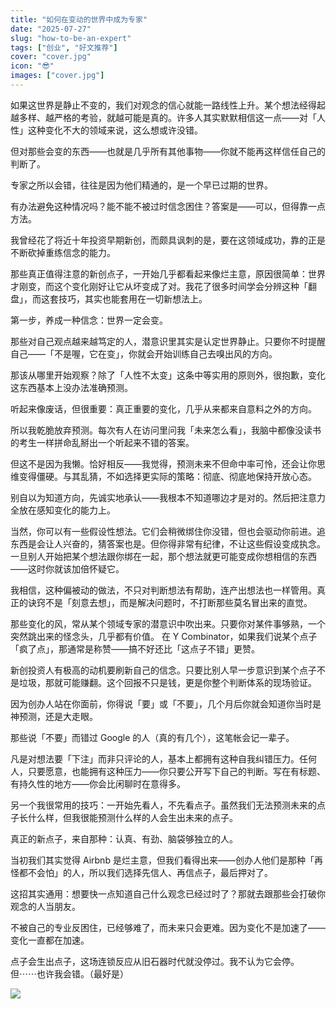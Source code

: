 ```yaml
---
title: "如何在变动的世界中成为专家"
date: "2025-07-27"
slug: "how-to-be-an-expert"
tags: ["创业", "好文推荐"]
cover: "cover.jpg"
icon: "😎"
images: ["cover.jpg"]
---
```

如果这世界是静止不变的，我们对观念的信心就能一路线性上升。某个想法经得起越多样、越严格的考验，就越可能是真的。许多人其实默默相信这一点——对「人性」这种变化不大的领域来说，这么想或许没错。



但对那些会变的东西——也就是几乎所有其他事物——你就不能再这样信任自己的判断了。



专家之所以会错，往往是因为他们精通的，是一个早已过期的世界。



有办法避免这种情况吗？能不能不被过时信念困住？答案是——可以，但得靠一点方法。



我曾经花了将近十年投资早期新创，而颇具讽刺的是，要在这领域成功，靠的正是不断砍掉重练信念的能力。



那些真正值得注意的新创点子，一开始几乎都看起来像烂主意，原因很简单：世界才刚变，而这个变化刚好让它从坏变成了对。我花了很多时间学会分辨这种「翻盘」，而这套技巧，其实也能套用在一切新想法上。



第一步，养成一种信念：世界一定会变。



那些对自己观点越来越笃定的人，潜意识里其实是认定世界静止。只要你不时提醒自己——「不是喔，它在变」，你就会开始训练自己去嗅出风的方向。



那该从哪里开始观察？除了「人性不太变」这条中等实用的原则外，很抱歉，变化这东西基本上没办法准确预测。



听起来像废话，但很重要：真正重要的变化，几乎从来都来自意料之外的方向。



所以我乾脆放弃预测。每次有人在访问里问我「未来怎么看」，我脑中都像没读书的考生一样拼命乱掰出一个听起来不错的答案。



但这不是因为我懒。恰好相反——我觉得，预测未来不但命中率可怜，还会让你思维变得僵硬。与其乱猜，不如选择更实际的策略：彻底、彻底地保持开放心态。



别自以为知道方向，先诚实地承认——我根本不知道哪边才是对的。然后把注意力全放在感知变化的能力上。



当然，你可以有一些假设性想法。它们会稍微绑住你没错，但也会驱动你前进。追东西是会让人兴奋的，猜答案也是。但你得非常有纪律，不让这些假设变成执念。
一旦别人开始把某个想法跟你绑在一起，那个想法就更可能变成你想相信的东西——这时你就该加倍怀疑它。



我相信，这种偏被动的做法，不只对判断想法有帮助，连产出想法也一样管用。真正的诀窍不是「刻意去想」，而是解决问题时，不打断那些莫名冒出来的直觉。



那些变化的风，常从某个领域专家的潜意识中吹出来。只要你对某件事够熟，一个突然跳出来的怪念头，几乎都有价值。
在 Y Combinator，如果我们说某个点子「疯了点」，那通常是称赞——搞不好还比「这点子不错」更赞。



新创投资人有极高的动机要刷新自己的信念。只要比别人早一步意识到某个点子不是垃圾，那就可能赚翻。这个回报不只是钱，更是你整个判断体系的现场验证。



因为创办人站在你面前，你得说「要」或「不要」，几个月后你就会知道你当时是神预测，还是大走眼。



那些说「不要」而错过 Google 的人（真的有几个），这笔帐会记一辈子。



凡是对想法要「下注」而非只评论的人，基本上都拥有这种自我纠错压力。任何人，只要愿意，也能拥有这种压力——你只要公开写下自己的判断。写在有标题、有持久性的地方——你会比闲聊时在意得多。



另一个我很常用的技巧：一开始先看人，不先看点子。虽然我们无法预测未来的点子长什么样，但我很能预测什么样的人会生出未来的点子。



真正的新点子，来自那种：认真、有劲、脑袋够独立的人。



当初我们其实觉得 Airbnb 是烂主意，但我们看得出来——创办人他们是那种「再怪都不会怕」的人，所以我们选择先信人、再信点子，最后押对了。



这招其实通用：想要快一点知道自己什么观念已经过时了？那就去跟那些会打破你观念的人当朋友。



不被自己的专业反困住，已经够难了，而未来只会更难。因为变化不是加速了——变化一直都在加速。



点子会生出点子，这场连锁反应从旧石器时代就没停过。我不认为它会停。
但⋯⋯也许我会错。（最好是）




![](https://prod-files-secure.s3.us-west-2.amazonaws.com/112d0858-5090-4d34-a606-b75eb8d65fd2/46476355-9cf3-4e99-9b7a-3531bc426380/1000202064.png?X-Amz-Algorithm=AWS4-HMAC-SHA256&X-Amz-Content-Sha256=UNSIGNED-PAYLOAD&X-Amz-Credential=ASIAZI2LB4666JXXIKZ3%2F20251029%2Fus-west-2%2Fs3%2Faws4_request&X-Amz-Date=20251029T105119Z&X-Amz-Expires=3600&X-Amz-Security-Token=IQoJb3JpZ2luX2VjEBoaCXVzLXdlc3QtMiJHMEUCIQDT9ZbQ5x%2BD54ma1RRTmXyMqob%2Br2heOub%2FpOC6Gk4vQgIgSnBQprxx3blXNYVHnw3IZNJvpPlh93ipA8yWfuRF1tcqiAQI0%2F%2F%2F%2F%2F%2F%2F%2F%2F%2F%2FARAAGgw2Mzc0MjMxODM4MDUiDEgU8wlnpwDm6ePXBSrcAyQhE2V74TkphxDMI4yovNHqLTMm1xJJPfLtcO98YZWJulzt88raAOeY0vnFngx0JlHydzALi8YDeNzwn1K4Odfr9H%2FFQpQvaPFI6Nt8Ott58KDkAyEEurTlD66XcK7kyYQjxOVRp31GxI%2BjguFmW5JQbzFSm8ttoJVNlt4x7Pg0bvN81g%2BzpodfZrVg9Q7Mol7YZwWPZaVbvcM5KfVJ5jsQG4Cv9G3zThSABPaJ7rFLBMimV56Y%2FKEOLxB8ZFecXnsPFGIHvQ2iCBdfVb0v3%2B85AVr5OsLh81lbu9F5xNyU877qaiPzr5gTg%2Bx9JXbnBEilHgNApHBY8Zfca3P9qHq8NvylgvtOrPxlU1Le5L55mAKKfVuj8th1Fcq1xDlCXKU%2BygURjBZLea4aGKAkzMxLvOK%2FSy6uIrlxHHdf8Zu1cGa82BeWCdU9%2B1p3na6cPNqvS%2FS7N%2Bv4ZtcxlY%2B1CnfPULMXPBh%2B1AtrcAhGZUo63WHicxhHo73FhGZ2E0XA9DfVMr4r9umzoYlrfKV5ADg1CJumZtG4%2F7t8wQVmROvkCIRi101lSoHl4Xw7yXGPVI%2B2ZPm4CC65BMqy42GP4MtTfqBTyn19DKB7FW40jmCnMP1yDN%2FtaVE78Rr0MKvKh8gGOqUBFtXA%2F37mIhwtYVZqifYuuMzdMlF83hqlssdV5gc4jSESODfqcg%2BUPlEyP5JQis%2BQzqdP4wf0sQ%2BbkQ%2FTpbmt%2F49mLd29%2BgQQG07r9Cd477UVvDwG7tP%2F7SaYz0IDpmB05TdvH5RTmkyUe7uReM7OxN32vign2PONyfVVQ85fxi9RolTiMD0YeGv9fY9oxRePmQLwlmnZs6kYoCEayV4lt8nbbMLu&X-Amz-Signature=ca9a36827a6741b73f3b27a4bf97100882f49c70ec5111d7bb0452facd54b222&X-Amz-SignedHeaders=host&x-amz-checksum-mode=ENABLED&x-id=GetObject)

